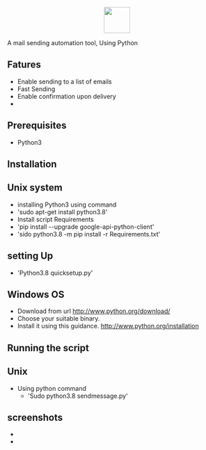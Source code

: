 <p align="center">
<img src="https://github.com/emailall/assets/logo.png" height="60"><br>

A mail sending automation tool, Using Python
</p>



## Fatures 
- Enable sending to a list of emails
- Fast Sending
- Enable confirmation upon delivery
-

## Prerequisites
 - Python3
 
## Installation

 ## Unix system
- installing Python3 using command
 - 'sudo apt-get install python3.8'
- Install script Requirements
 - 'pip install --upgrade google-api-python-client'
 - 'sido python3.8 -m pip install -r Requirements.txt'
  ## setting Up
   - 'Python3.8 quicksetup.py'
 ## Windows OS
- Download from url http://www.python.org/download/ 
- Choose your suitable binary.
- Install it using this guidance. http://www.python.org/installation




## Running the script
 ## Unix
   - Using python command
     - 'Sudo python3.8 sendmessage.py'

## screenshots
- <a href="https://github.com/emailall/Screenshots/firstTrial.png">
- <a href="https://github.com/emailall/Screenshots/confirmation.png">




